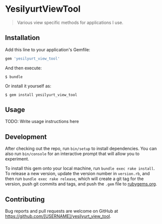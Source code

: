 # YesilyurtViewTool

> Various view specific methods for applications I use.

## Installation

Add this line to your application's Gemfile:

```ruby
gem 'yesilyurt_view_tool'
```

And then execute:

    $ bundle

Or install it yourself as:

    $ gem install yesilyurt_view_tool

## Usage

TODO: Write usage instructions here

## Development

After checking out the repo, run `bin/setup` to install dependencies. You can also run `bin/console` for an interactive prompt that will allow you to experiment.

To install this gem onto your local machine, run `bundle exec rake install`. To release a new version, update the version number in `version.rb`, and then run `bundle exec rake release`, which will create a git tag for the version, push git commits and tags, and push the `.gem` file to [rubygems.org](https://rubygems.org).

## Contributing

Bug reports and pull requests are welcome on GitHub at https://github.com/[USERNAME]/yesilyurt_view_tool.
